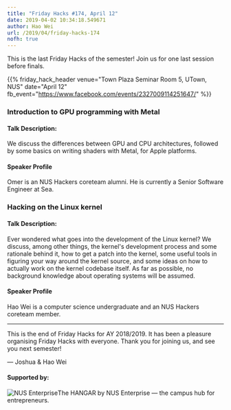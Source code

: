 ```yaml
---
title: "Friday Hacks #174, April 12"
date: 2019-04-02 10:34:18.549671
author: Hao Wei
url: /2019/04/friday-hacks-174
nofh: true
---
```


This is the last Friday Hacks of the semester! Join us for one last session before finals.

{{% friday_hack_header
    venue="Town Plaza Seminar Room 5, UTown, NUS"
    date="April 12"
    fb_event="https://www.facebook.com/events/2327009114251647/" %}}

### Introduction to GPU programming with Metal

#### Talk Description:

We discuss the differences between GPU and CPU architectures, followed by some basics on writing shaders with Metal, for Apple platforms.

#### Speaker Profile

Omer is an NUS Hackers coreteam alumni. He is currently a Senior Software Engineer at Sea.


### Hacking on the Linux kernel

#### Talk Description:

Ever wondered what goes into the development of the Linux kernel? We discuss, among other things, the kernel's development process and some rationale behind it, how to get a patch into the kernel, some useful tools in figuring your way around the kernel source, and some ideas on how to actually work on the kernel codebase itself. As far as possible, no background knowledge about operating systems will be assumed.

#### Speaker Profile

Hao Wei is a computer science undergraduate and an NUS Hackers coreteam member.

---

This is the end of Friday Hacks for AY 2018&#47;2019. It has been a pleasure organising Friday Hacks with everyone. Thank you for joining us, and see you next semester!

&mdash; Joshua & Hao Wei

#### Supported by:

<p class="text-center"><img class="fh-sponsor" src="/img/2017/08/TheHangar_Logo_transparent.png" alt="NUS Enterprise">The HANGAR by NUS Enterprise — the campus hub for entrepreneurs.</p>
